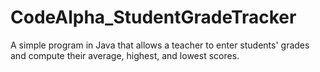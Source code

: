 # CodeAlpha_StudentGradeTracker
A simple program in Java that allows a teacher to enter students' grades and compute their average, highest, and lowest scores. 
